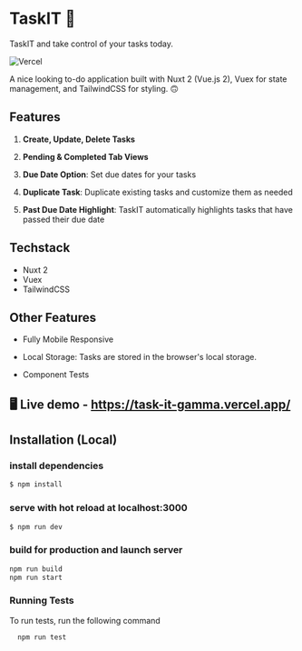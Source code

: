 # TaskIT 📝
TaskIT and take control of your tasks today.

![Vercel](https://therealsujitk-vercel-badge.vercel.app/?app=TaskIT)

A nice looking to-do application built with Nuxt 2 (Vue.js 2), Vuex for state management, and TailwindCSS for styling. 🙃

## Features

1. **Create, Update, Delete Tasks**

4. **Pending & Completed Tab Views**

5. **Due Date Option**: Set due dates for your tasks

6. **Duplicate Task**: Duplicate existing tasks and customize them as needed

7. **Past Due Date Highlight**: TaskIT automatically highlights tasks that have passed their due date

## Techstack

- Nuxt 2
- Vuex
- TailwindCSS

## Other Features

- Fully Mobile Responsive

- Local Storage: Tasks are stored in the browser's local storage.

- Component Tests
  
## 🖥️ Live demo - https://task-it-gamma.vercel.app/

## Installation (Local)

### install dependencies

```bash
$ npm install
```

### serve with hot reload at localhost:3000

```bash
$ npm run dev
```

### build for production and launch server

```bash
npm run build
npm run start
```

### Running Tests

To run tests, run the following command

```bash
  npm run test
```
